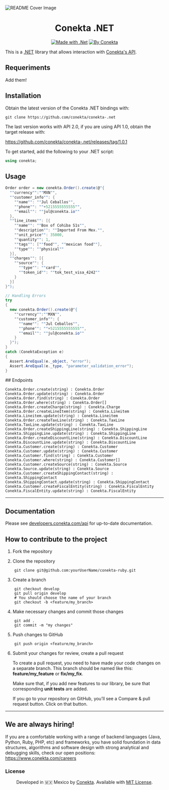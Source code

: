 ![README Cover Image](readme_cover.png)
<div align="center">

# Conekta .NET

[![Made with .Net](https://img.shields.io/badge/made%20with-.NET-red.svg?style=for-the-badge&colorA=0078d7&colorB=505050&logo=.net&logoColor=white)](https://dotnet.microsoft.com/)
[![By Conekta](https://img.shields.io/badge/by-conekta-red.svg?style=for-the-badge&colorA=ee6130&colorB=00a4ac)](https://conekta.com)
</div>

This is a [.NET](https://dotnet.microsoft.com/) library that allows interaction with [Conekta's API](https://api.conekta.io).

## Requeriments

Add them!

## Installation

Obtain the latest version of the Conekta .NET bindings with:

    git clone https://github.com/conekta/conekta-.net

The last version works with API 2.0, if you are using API 1.0, obtain the target release with:

https://github.com/conekta/conekta-.net/releases/tag/1.0.1

To get started, add the following to your .NET script:

```csharp
using conekta;
```

## Usage

```csharp
Order order = new conekta.Order().create(@"{
  ""currency"":""MXN"",
  ""customer_info"": {
    ""name"": ""Jul Ceballos"",
    ""phone"": ""+5215555555555"",
    ""email"": ""jul@conekta.io""
  },
  ""line_items"": [{
    ""name"": ""Box of Cohiba S1s"",
    ""description"": ""Imported From Mex."",
    ""unit_price"": 35000,
    ""quantity"": 1,
    ""tags"": [""food"", ""mexican food""],
    ""type"": ""physical""
  }],
  ""charges"": [{
    ""source"": {
      ""type"": ""card"",
      ""token_id"": ""tok_test_visa_4242""
    }
  }]
}");

// Handling Errors
try
{
  new conekta.Order().create(@"{
    ""currency"":""MXN"",
    ""customer_info"": {
      ""name"": ""Jul Ceballos"",
      ""phone"": ""+5215555555555"",
      ""email"": ""jul@conekta.io""
    }
  }");
}
catch (ConektaException e)
{
  Assert.AreEqual(e._object, "error");
  Assert.AreEqual(e._type, "parameter_validation_error");
}
```

## Endpoints

```
Conekta.Order.create(string) : Conekta.Order
Conekta.Order.update(string) : Conekta.Order
Conekta.Order.find(string) : Conekta.Order
Conekta.Order.where(string) : Conekta.Order[]
Conekta.Order.createCharge(string) : Conekta.Charge
Conekta.Order.createLineItem(string) : Conekta.Lineitem
Conekta.Lineitem.update(string) : Conekta.Lineitem
Conekta.Order.createTaxLine(string) : Conekta.TaxLine
Conekta.TaxLine.update(string) : Conekta.TaxLine
Conekta.Order.createShippingLine(string) : Conekta.ShippingLine
Conekta.ShippingLine.update(string) : Conekta.ShippingLine
Conekta.Order.createDiscountLine(string) : Conekta.DiscountLine
Conekta.DiscountLine.update(string) : Conekta.DiscountLine
Conekta.Customer.create(string) : Conekta.Customer
Conekta.Customer.update(string) : Conekta.Customer
Conekta.Customer.find(string) : Conekta.Customer
Conekta.Customer.where(string) : Conekta.Customer[]
Conekta.Customer.createSource(string) : Conekta.Source
Conekta.Source.update(string) : Conekta.Source
Conekta.Customer.createShippingContact(string) : Conekta.ShippingContact
Conekta.ShippingContact.update(string) : Conekta.ShippingContact
Conekta.Customer.createFiscalEntity(string) : Conekta.FiscalEntity
Conekta.FiscalEntity.update(string) : Conekta.FiscalEntity
```

***

## Documentation

Please see [developers.conekta.com/api](https://developers.conekta.com/api) for up-to-date documentation.

## How to contribute to the project

1. Fork the repository
 
2. Clone the repository
```
    git clone git@github.com:yourUserName/conekta-ruby.git
```
3. Create a branch
```
    git checkout develop
    git pull origin develop
    # You should choose the name of your branch
    git checkout -b <feature/my_branch>
```    
4. Make necessary changes and commit those changes
```
    git add .
    git commit -m "my changes"
```
5. Push changes to GitHub
```
    git push origin <feature/my_branch>
```
6. Submit your changes for review, create a pull request

   To create a pull request, you need to have made your code changes on a separate branch. This branch should be named like this: **feature/my_feature** or **fix/my_fix**.

   Make sure that, if you add new features to our library, be sure that corresponding **unit tests** are added.

   If you go to your repository on GitHub, you’ll see a Compare & pull request button. Click on that button.

***

## We are always hiring!

If you are a comfortable working with a range of backend languages (Java, Python, Ruby, PHP, etc) and frameworks, you have solid foundation in data structures, algorithms and software design with strong analytical and debugging skills, check our open positions: https://www.conekta.com/careers

### License

<div align="center">

Developed in :mexico: Mexico by [Conekta](https://www.conekta.com). Available with [MIT License](LICENSE).

</div>
